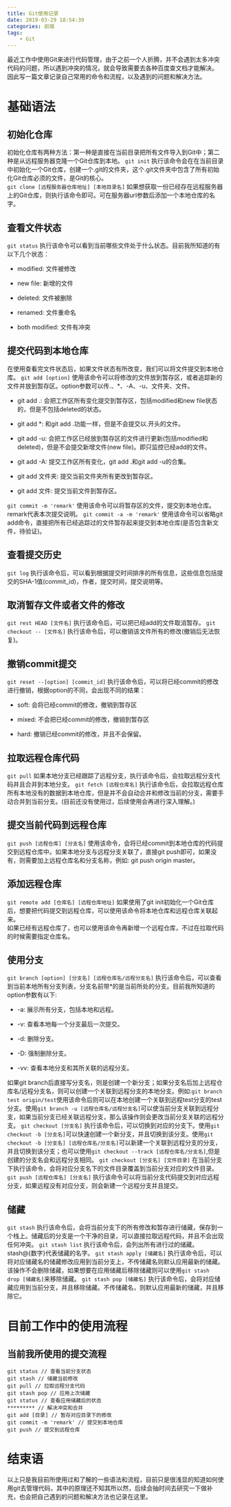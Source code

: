 ```yaml
---
title: Git使用记录
date: 2019-03-29 18:54:39
categories: 前端
tags:
    - Git
---
```

最近工作中使用Git来进行代码管理，由于之前一个人折腾，并不会遇到太多冲突代码的问题，所以遇到冲突的情况，就会导致需要去各种百度查文档才能解决。
因此写一篇文章记录自己常用的命令和流程，以及遇到的问题和解决方法。

# 基础语法

## 初始化仓库
初始化仓库有两种方法：第一种是直接在当前目录把所有文件导入到Git中；第二种是从远程服务器克隆一个Git仓库到本地。
    `git init`
    执行该命令会在在当前目录中初始化一个Git仓库，创建一个.git的文件夹，这个.git文件夹中包含了所有初始化Git仓库必须的文件，是Git的核心。  
    `git clone [远程服务器仓库地址] [本地目录名]`
    如果想获取一份已经存在远程服务器上的Git仓库，则执行该命令即可。可在服务器url参数后添加一个本地仓库的名字。
      
## 查看文件状态
`git status`
执行该命令可以看到当前哪些文件处于什么状态。目前我所知道的有以下几个状态：  
- modified: 文件被修改
+ new file: 新增的文件
* deleted: 文件被删除
- renamed: 文件重命名
+ both modified: 文件有冲突

## 提交代码到本地仓库
在使用查看完文件状态后，如果文件状态有所改变，我们可以将文件提交到本地仓库。
`git add [option]`
使用该命令可以将修改的文件放到暂存区，或者追踪新的文件并放到暂存区。option参数可以传.、*、-A、-u、文件夹、文件。  
- git add .: 会把工作区所有变化提交到暂存区，包括modified和new file状态的，但是不包括deleted的状态。
+ git add *: 和git add .功能一样，但是不会提交以.开头的文件。
* git add -u: 会把工作区已经放到暂存区的文件进行更新(包括modified和deleted)，但是不会提交新增文件(new file)。即只监控已经add的文件。
- git add -A: 提交工作区所有变化，git add .和git add -u的合集。 
+ git add 文件夹: 提交当前文件夹所有更改到暂存区。
* git add 文件: 提交当前文件到暂存区。

`git commit -m 'remark'`
使用该命令可以将暂存区的文件，提交到本地仓库。remark代表本次提交说明。
`git commit -a -m 'remark'`
使用该命令可以省略git add命令，直接把所有已经追踪过的文件暂存起来提交到本地仓库(是否包含新文件，待验证)。

## 查看提交历史
`git log`
执行该命令后，可以看到根据提交时间排序的所有信息，这些信息包括提交的SHA-1值(commit_id)，作者，提交时间，提交说明等。

## 取消暂存文件或者文件的修改
`git rest HEAD [文件名]`
执行该命令后，可以把已经add的文件取消暂存。
`git checkout -- [文件名]`
执行该命令后，可以撤销该文件所有的修改(撤销后无法恢复)。
## 撤销commit提交
`git reset --[option] [commit_id]`
执行该命令后，可以将已经commit的修改进行撤销，根据option的不同，会出现不同的结果：
- soft: 会将已经commit的修改，撤销到暂存区
+ mixed: 不会把已经commit的修改，撤销到暂存区
* hard: 撤销已经commit的修改，并且不会保留。

## 拉取远程仓库代码
`git pull`
如果本地分支已经跟踪了远程分支，执行该命令后，会拉取远程分支代码并且合并到本地分支。
`git fetch [远程仓库名]`
执行该命令后，会拉取远程仓库所有本地没有的数据到本地仓库，但是并不会自动合并和修改当前的分支，需要手动合并到当前分支。(目前还没有使用过，后续使用会再进行深入理解。)

## 提交当前代码到远程仓库
`git push [远程仓库] [分支名]`
使用该命令，会将已经commit到本地仓库的代码提交到远程仓库中。如果本地分支与远程分支关联了，直接git push即可，如果没有，则需要加上远程仓库名和分支名称，例如: git push origin master。

## 添加远程仓库
`git remote add [仓库名] [远程仓库地址]`
如果使用了git init初始化一个Git仓库后，想要把代码提交到远程仓库，可以使用该命令将本地仓库和远程仓库关联起来。  
如果已经有远程仓库了，也可以使用该命令再新增一个远程仓库，不过在拉取代码的时候需要指定仓库名。

## 使用分支
`git branch [option] [分支名] [远程仓库名/远程分支名]`
执行该命令后，可以查看到当前本地所有分支列表，分支名前带*的是当前所处的分支。目前我所知道的option参数有以下:
- -a: 展示所有分支，包括本地和远程。
+ -v: 查看本地每一个分支最后一次提交。
* -d: 删除分支。
- -D: 强制删除分支。
+ -vv: 查看本地分支和其所关联的远程分支。

如果git branch后直接写分支名，则是创建一个新分支；如果分支名后加上远程仓库名/远程分支名，则可以创建一个关联到远程分支的本地分支。例如:`git branch test origin/test`使用该命令后则可以在本地创建一个关联到远程test分支的test分支。使用`git branch -u [远程仓库名/远程分支名]`可以使当前分支关联到远程分支，如果当前分支已经关联远程分支，那么该操作则会更改当前分支关联的远程分支。
`git checkout [分支名]`
执行该命令后，可以切换到对应的分支下。使用`git checkout -b [分支名]`可以快速创建一个新分支，并且切换到该分支。使用`git checkout -b [分支名] [远程仓库名/分支名]`可以新建一个关联到远程分支的分支，并且切换到该分支；也可以使用`git checkout --track [远程仓库名/分支名]`,但是创建的分支名会和远程分支相同。
`git checkout [分支名] [文件目录]`
在当前分支下执行该命令，会将对应分支名下的文件目录覆盖到当前分支对应的文件目录。
`git push [远程仓库名] [分支名]`
执行该命令可以将当前分支代码提交到对应远程分支，如果远程没有对应分支，则会新建一个远程分支并且提交。

## 储藏
`git stash`
执行该命令后，会将当前分支下的所有修改和暂存进行储藏，保存到一个栈上。储藏后的分支是一个干净的目录，可以直接拉取远程代码，并且不会出现任何冲突。
`git stash list`
执行该命令后，会列出所有进行过的储藏。stash@{数字}代表储藏的名字。
`git stash apply [储藏名]`
执行该命令后，可以将对应储藏名的储藏修改应用到当前分支上，不传储藏名则默认应用最新的储藏。该操作不会删除储藏，如果想要在应用储藏后移除储藏则可以使用`git stash drop [储藏名]`来移除储藏。
`git stash pop [储藏名]`
执行该命令后，会将对应储藏应用到当前分支，并且移除储藏。不传储藏名，则默认应用最新的储藏，并且移除它。

# 目前工作中的使用流程
## 当前我所使用的提交流程
```
git status // 查看当前分支状态
git stash // 储藏当前修改
git pull // 拉取远程分支代码
git stash pop // 应用上次储藏
git status // 查看应用储藏后的状态
********* // 解决冲突和合并
git add [目录] // 暂存对应目录下的修改
git commit -m 'remark' // 提交到本地仓库
git push // 提交到远程仓库
```

# 结束语
以上只是我目前所使用过和了解的一些语法和流程，目前只是很浅显的知道如何使用git去管理代码，其中的原理还不知其所以然，后续会抽时间去研究一下做补充，也会把自己遇到的问题和解决方法也记录在这里。
